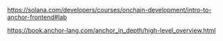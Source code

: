 https://solana.com/developers/courses/onchain-development/intro-to-anchor-frontend#lab

https://book.anchor-lang.com/anchor_in_depth/high-level_overview.html
